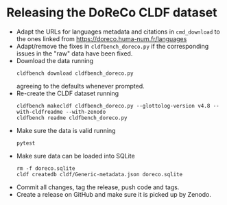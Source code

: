 # Releasing the DoReCo CLDF dataset

- Adapt the URLs for languages metadata and citations in `cmd_download` to the ones linked from 
  https://doreco.huma-num.fr/languages
- Adapt/remove the fixes in `cldfbench_doreco.py` if the corresponding issues in the "raw" data
  have been fixed.
- Download the data running
  ```shell
  cldfbench download cldfbench_doreco.py
  ```
  agreeing to the defaults whenever prompted.  
- Re-create the CLDF dataset running
  ```shell
  cldfbench makecldf cldfbench_doreco.py --glottolog-version v4.8 --with-cldfreadme --with-zenodo
  cldfbench readme cldfbench_doreco.py
  ```
- Make sure the data is valid running
  ```shell
  pytest
  ```
- Make sure data can be loaded into SQLite
  ```shell
  rm -f doreco.sqlite
  cldf createdb cldf/Generic-metadata.json doreco.sqlite
  ```
- Commit all changes, tag the release, push code and tags.
- Create a release on GitHub and make sure it is picked up by Zenodo.
